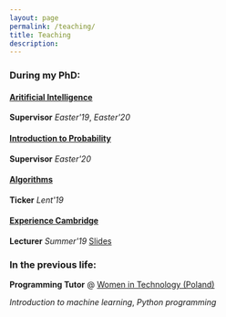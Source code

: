 ```yaml
---
layout: page
permalink: /teaching/
title: Teaching
description: 
---
```


### During my PhD:
#### [Aritificial Intelligence](https://www.cl.cam.ac.uk/teaching/1819/ArtInt/)
**Supervisor**
*Easter'19*, *Easter'20*


#### [Introduction to Probability](https://www.cl.cam.ac.uk/teaching/1920/IntroProb/)
**Supervisor**
*Easter'20*


#### [Algorithms](https://www.cl.cam.ac.uk/teaching/1920/Algorithms/)
**Ticker**
*Lent'19*

#### [Experience Cambridge](https://www.undergraduate.study.cam.ac.uk/events/summer-schools/experience-cambridge)
**Lecturer**
*Summer'19*
[Slides](https://www.dropbox.com/s/4g51v63viukh390/ExperienceCambridgeML.pdf?dl=0)


### In the previous life:

**Programming Tutor** @ [Women in Technology (Poland)](https://womenintechnology.pl)

*Introduction to machine learning*, *Python programming*